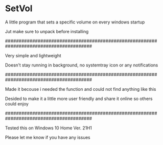 # SetVol
A little program that sets a specific volume on every windows startup

Jut make sure to unpack before installing

########################################################################################

Very simple and lightweight

Doesn't stay running in background, no systemtray icon or any notifications

########################################################################################

Made it becouse i needed the function and could not find anything like this

Desided to make it a little more user friendly and share it online so others could enjoy

########################################################################################

Tested this on Windows 10 Home Ver. 21H1

Please let me know if you have any issues

